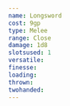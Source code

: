 ```yaml
---
name: Longsword
cost: 9gp
type: Melee
range: Close
damage: 1d8
slotsused: 1
versatile: 
finesse: 
loading: 
thrown: 
twohanded:
---
```

